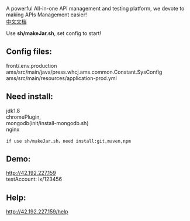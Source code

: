 A powerful All-in-one API management and testing platform, we devote to making APIs Management easier!  
<a href="README_zh_CN.md">中文文档</a>  

Use  **sh/makeJar.sh**, set config to start!  
## Config files:  
front/.env.production
ams/src/main/java/press.whcj.ams.common.Constant.SysConfig
ams/src/main/resources/application-prod.yml    
## Need install: 
jdk1.8  
chromePlugin,    
mongodb(init/install-mongodb.sh)    
nginx  
```  
if use sh/makeJar.sh，need install:git,maven,npm
```  
## Demo:   
http://42.192.227.159  
testAccount: lx/123456  
## Help:    
http://42.192.227.159/help    



